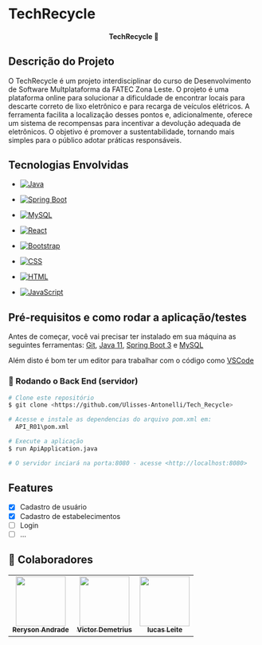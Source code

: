 # TechRecycle

<h4 align="center"> 
	  TechRecycle 🚀 
</h4>

## Descrição do Projeto

O TechRecycle é um projeto interdisciplinar do curso de Desenvolvimento de Software Multplataforma da FATEC Zona Leste.
O projeto é uma plataforma online para solucionar a dificuldade de encontrar locais para descarte correto de lixo eletrônico e para recarga de veículos elétricos. A ferramenta facilita a localização desses pontos e, adicionalmente, oferece um sistema de recompensas para incentivar a devolução adequada de eletrônicos. O objetivo é promover a sustentabilidade, tornando mais simples para o público adotar práticas responsáveis.


## Tecnologias Envolvidas

 - [![Java](https://img.shields.io/badge/Java-Backend-brightgreen)](https://www.java.com/)  

- [![Spring Boot](https://img.shields.io/badge/Spring%20Boot-Framework-orange)](https://spring.io/projects/spring-boot)

- [![MySQL](https://img.shields.io/badge/MySQL-Database-blue)](https://www.mysql.com/)

- [![React](https://img.shields.io/badge/React-Frontend-blue)](https://reactjs.org/)

- [![Bootstrap](https://img.shields.io/badge/Bootstrap-Frontend-yellow)](https://getbootstrap.com/)

- [![CSS](https://img.shields.io/badge/CSS-Frontend-blueviolet)](https://developer.mozilla.org/en-US/docs/Web/CSS)

- [![HTML](https://img.shields.io/badge/HTML-Frontend-red)](https://developer.mozilla.org/en-US/docs/Web/HTML)

- [![JavaScript](https://img.shields.io/badge/JavaScript-Frontend-yellow)](https://developer.mozilla.org/en-US/docs/Web/JavaScript)

## Pré-requisitos e como rodar a aplicação/testes

Antes de começar, você vai precisar ter instalado em sua máquina as seguintes ferramentas:
[Git](https://git-scm.com), [Java 11](https://www.oracle.com/java/technologies/javase-jdk11-downloads.html), [Spring Boot 3](https://spring.io/projects/spring-boot) e [MySQL](https://www.mysql.com/)

Além disto é bom ter um editor para trabalhar com o código como [VSCode](https://code.visualstudio.com/)

### 🎲 Rodando o Back End (servidor)

```bash
# Clone este repositório
$ git clone <https://github.com/Ulisses-Antonelli/Tech_Recycle>

# Acesse e instale as dependencias do arquivo pom.xml em:
  API_R01\pom.xml

# Execute a aplicação
$ run ApiApplication.java

# O servidor inciará na porta:8080 - acesse <http://localhost:8080>
```
## Features

- [x] Cadastro de usuário
- [x] Cadastro de estabelecimentos
- [ ] Login
- [ ] ...

## :handshake: Colaboradores
<table>
  <tr>
    <td align="center">
      <a href="https://github.com/AndradeReryson">
        <img src="https://avatars.githubusercontent.com/u/112758537?v=4" width="100px;" alt=""/><br>
        <sub>
          <b>Reryson Andrade</b>
        </sub>
      </a>
    </td>
    <td align="center">
      <a href="https://github.com/VictorDemetrius">
        <img src="https://avatars.githubusercontent.com/u/73915190?" width="100px;" alt=""/><br>
        <sub>
          <b>Victor Demetrius</b>
        </sub>
      </a>
    </td>
    <td align="center">
      <a href="https://github.com/Lucas-S-Leite">
        <img src="https://avatars.githubusercontent.com/u/112758540?v=4" width="100px;" alt=""/><br>
        <sub>
          <b>lucas Leite</b>
        </sub>
      </a>
    </td>
  </tr>
</table>
